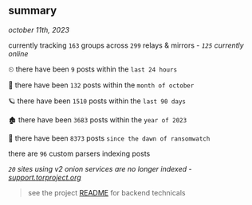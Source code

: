 
## summary
_october 11th, 2023_

currently tracking `163` groups across `299` relays & mirrors - _`125` currently online_

⏲ there have been `9` posts within the `last 24 hours`

🦈 there have been `132` posts within the `month of october`

🪐 there have been `1510` posts within the `last 90 days`

🏚 there have been `3683` posts within the `year of 2023`

🦕 there have been `8373` posts `since the dawn of ransomwatch`

there are `96` custom parsers indexing posts

_`20` sites using v2 onion services are no longer indexed - [support.torproject.org](https://support.torproject.org/onionservices/v2-deprecation/)_

> see the project [README](https://github.com/joshhighet/ransomwatch#ransomwatch--) for backend technicals
